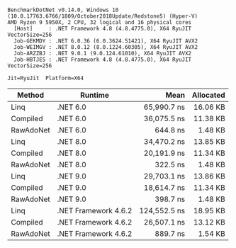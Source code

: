 ```

BenchmarkDotNet v0.14.0, Windows 10 (10.0.17763.6766/1809/October2018Update/Redstone5) (Hyper-V)
AMD Ryzen 9 5950X, 2 CPU, 32 logical and 16 physical cores
  [Host]     : .NET Framework 4.8 (4.8.4775.0), X64 RyuJIT VectorSize=256
  Job-GEKMDY : .NET 6.0.36 (6.0.3624.51421), X64 RyuJIT AVX2
  Job-WEIMGV : .NET 8.0.12 (8.0.1224.60305), X64 RyuJIT AVX2
  Job-ARZZBJ : .NET 9.0.1 (9.0.124.61010), X64 RyuJIT AVX2
  Job-HBTJES : .NET Framework 4.8 (4.8.4775.0), X64 RyuJIT VectorSize=256

Jit=RyuJit  Platform=X64  

```
| Method    | Runtime              | Mean         | Allocated |
|---------- |--------------------- |-------------:|----------:|
| Linq      | .NET 6.0             |  65,990.7 ns |  16.06 KB |
| Compiled  | .NET 6.0             |  36,075.5 ns |  11.38 KB |
| RawAdoNet | .NET 6.0             |     644.8 ns |   1.48 KB |
| Linq      | .NET 8.0             |  34,470.2 ns |  13.85 KB |
| Compiled  | .NET 8.0             |  20,191.9 ns |  11.34 KB |
| RawAdoNet | .NET 8.0             |     322.5 ns |   1.48 KB |
| Linq      | .NET 9.0             |  29,703.1 ns |  13.86 KB |
| Compiled  | .NET 9.0             |  18,614.7 ns |  11.34 KB |
| RawAdoNet | .NET 9.0             |     398.7 ns |   1.48 KB |
| Linq      | .NET Framework 4.6.2 | 124,552.5 ns |  18.95 KB |
| Compiled  | .NET Framework 4.6.2 |  26,507.1 ns |  13.12 KB |
| RawAdoNet | .NET Framework 4.6.2 |     889.7 ns |   1.54 KB |
